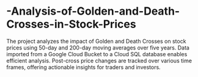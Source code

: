 # -Analysis-of-Golden-and-Death-Crosses-in-Stock-Prices
The project analyzes the impact of Golden and Death Crosses on stock prices using 50-day and 200-day moving averages over five years. Data imported from a Google Cloud Bucket to a Cloud SQL database enables efficient analysis. Post-cross price changes are tracked over various time frames, offering actionable insights for traders and investors.
